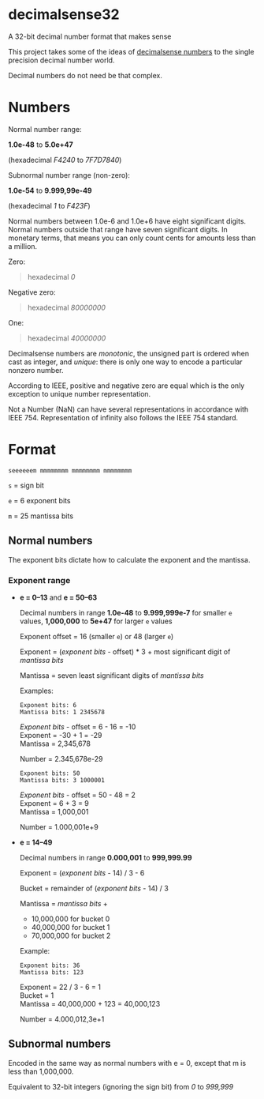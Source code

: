 # decimalsense32
A 32-bit decimal number format that makes sense

This project takes some of the ideas of [decimalsense numbers](https://github.com/jido/decimalsense) to the single precision decimal number world.

Decimal numbers do not need be that complex.

Numbers
=======

Normal number range:

**1.0e-48** to **5.0e+47**

(hexadecimal _F4240_ to _7F7D7840_)

Subnormal number range (non-zero):

**1.0e-54** to **9.999,99e-49**

(hexadecimal _1_ to _F423F_)

Normal numbers between 1.0e-6 and 1.0e+6 have eight significant digits. Normal numbers outside that range have seven significant digits. In monetary terms, that means you can only count cents for amounts less than a million.

Zero:

> hexadecimal _0_

Negative zero:

> hexadecimal _80000000_

One:

> hexadecimal _40000000_

Decimalsense numbers are _monotonic_, the unsigned part is ordered when cast as integer, and _unique_: 
there is only one way to encode a particular nonzero number.

According to IEEE, positive and negative zero are equal which is the only exception to unique number representation.

Not a Number (NaN) can have several representations in accordance with IEEE 754. Representation of infinity also follows the IEEE 754 standard.

Format
======

~~~
seeeeeem mmmmmmmm mmmmmmmm mmmmmmmm
~~~

   `s` = sign bit
   
   `e` = 6 exponent bits
      
   `m` = 25 mantissa bits
   
Normal numbers
--------------

The exponent bits dictate how to calculate the exponent and the mantissa.

### Exponent range

* __e = 0–13__ and __e = 50–63__

  Decimal numbers in range **1.0e-48** to **9.999,999e-7** for smaller `e` values, **1,000,000** to **5e+47** for larger `e` values

  Exponent offset = 16 (smaller `e`) or 48 (larger `e`)

  Exponent = (_exponent bits_ - offset) * 3 + most significant digit of _mantissa bits_
  
  Mantissa = seven least significant digits of _mantissa bits_
  
  Examples:
  
  ~~~
  Exponent bits: 6
  Mantissa bits: 1 2345678
  ~~~
  
  _Exponent bits_ - offset = 6 - 16 = -10\
  Exponent = -30 + 1 = -29\
  Mantissa = 2,345,678
  
  Number = 2.345,678e-29
  
  ~~~
  Exponent bits: 50
  Mantissa bits: 3 1000001
  ~~~
  
  _Exponent bits_ - offset = 50 - 48 = 2\
  Exponent = 6 + 3 = 9\
  Mantissa = 1,000,001
  
  Number = 1.000,001e+9

* __e = 14–49__

  Decimal numbers in range **0.000,001** to **999,999.99**
  
  Exponent = (_exponent bits_ - 14) / 3 - 6
  
  Bucket = remainder of (_exponent bits_ - 14) / 3
  
  Mantissa = _mantissa bits_ +
  -   10,000,000 for bucket 0
  -   40,000,000 for bucket 1
  -   70,000,000 for bucket 2

  Example:
  
  ~~~
  Exponent bits: 36
  Mantissa bits: 123
  ~~~
  
  Exponent = 22 / 3 - 6 = 1\
  Bucket = 1\
  Mantissa = 40,000,000 + 123 = 40,000,123
  
  Number = 4.000,012,3e+1
 
Subnormal numbers
-----------------

 Encoded in the same way as normal numbers with e = 0, except that m is less than 1,000,000.

 Equivalent to 32-bit integers (ignoring the sign bit) from _0_ to _999,999_
